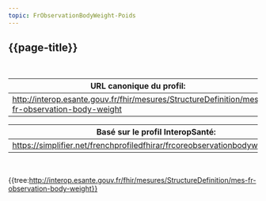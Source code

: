 ```yaml
---
topic: FrObservationBodyWeight-Poids
---
```

## {{page-title}}
&nbsp;



|     URL canonique du profil:                                                             |
|------------------------------------------------------------------------------------------|
|     http://interop.esante.gouv.fr/fhir/mesures/StructureDefinition/mes-fr-observation-body-weight    |

|     Basé sur le profil InteropSanté:                                            |
|---------------------------------------------------------------------------------|
|     https://simplifier.net/frenchprofiledfhirar/frcoreobservationbodyweightprofile    |



&nbsp;

{{tree:http://interop.esante.gouv.fr/fhir/mesures/StructureDefinition/mes-fr-observation-body-weight}}

